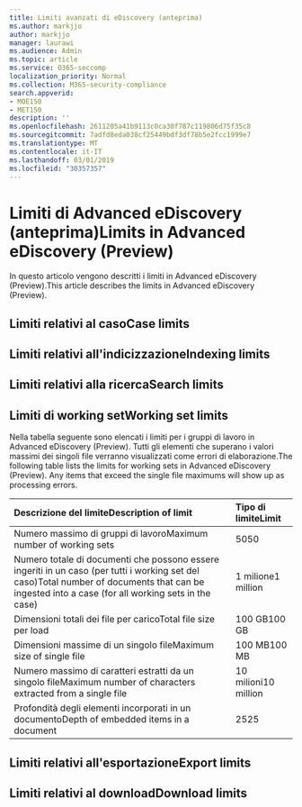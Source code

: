 ```yaml
---
title: Limiti avanzati di eDiscovery (anteprima)
ms.author: markjjo
author: markjjo
manager: laurawi
ms.audience: Admin
ms.topic: article
ms.service: O365-seccomp
localization_priority: Normal
ms.collection: M365-security-compliance
search.appverid:
- MOE150
- MET150
description: ''
ms.openlocfilehash: 2611205a41b9113c0ca30f787c119806d75f35c8
ms.sourcegitcommit: 7adfd8eda038cf25449bdf3df78b5e2fcc1999e7
ms.translationtype: MT
ms.contentlocale: it-IT
ms.lasthandoff: 03/01/2019
ms.locfileid: "30357357"
---
```

# <a name="limits-in-advanced-ediscovery-preview"></a><span data-ttu-id="8502f-102">Limiti di Advanced eDiscovery (anteprima)</span><span class="sxs-lookup"><span data-stu-id="8502f-102">Limits in Advanced eDiscovery (Preview)</span></span>

<span data-ttu-id="8502f-103">In questo articolo vengono descritti i limiti in Advanced eDiscovery (Preview).</span><span class="sxs-lookup"><span data-stu-id="8502f-103">This article describes the limits in Advanced eDiscovery (Preview).</span></span>

## <a name="case-limits"></a><span data-ttu-id="8502f-104">Limiti relativi al caso</span><span class="sxs-lookup"><span data-stu-id="8502f-104">Case limits</span></span>

## <a name="indexing-limits"></a><span data-ttu-id="8502f-105">Limiti relativi all'indicizzazione</span><span class="sxs-lookup"><span data-stu-id="8502f-105">Indexing limits</span></span>

## <a name="search-limits"></a><span data-ttu-id="8502f-106">Limiti relativi alla ricerca</span><span class="sxs-lookup"><span data-stu-id="8502f-106">Search limits</span></span>

## <a name="working-set-limits"></a><span data-ttu-id="8502f-107">Limiti di working set</span><span class="sxs-lookup"><span data-stu-id="8502f-107">Working set limits</span></span>

<span data-ttu-id="8502f-p101">Nella tabella seguente sono elencati i limiti per i gruppi di lavoro in Advanced eDiscovery (Preview).  Tutti gli elementi che superano i valori massimi dei singoli file verranno visualizzati come errori di elaborazione.</span><span class="sxs-lookup"><span data-stu-id="8502f-p101">The following table lists the limits for working sets in Advanced eDiscovery (Preview).  Any items that exceed the single file maximums will show up as processing errors.</span></span>
    
  |<span data-ttu-id="8502f-110">**Descrizione del limite**</span><span class="sxs-lookup"><span data-stu-id="8502f-110">**Description of limit**</span></span>|<span data-ttu-id="8502f-111">**Tipo di limite**</span><span class="sxs-lookup"><span data-stu-id="8502f-111">**Limit**</span></span>|
  |:-----|:-----|
  |<span data-ttu-id="8502f-112">Numero massimo di gruppi di lavoro</span><span class="sxs-lookup"><span data-stu-id="8502f-112">Maximum number of working sets</span></span>  <br/> |<span data-ttu-id="8502f-113">50</span><span class="sxs-lookup"><span data-stu-id="8502f-113">50</span></span>  <br/> |
  |<span data-ttu-id="8502f-114">Numero totale di documenti che possono essere ingeriti in un caso (per tutti i working set del caso)</span><span class="sxs-lookup"><span data-stu-id="8502f-114">Total number of documents that can be ingested into a case (for all working sets in the case)</span></span>  <br/> |<span data-ttu-id="8502f-115">1 milione</span><span class="sxs-lookup"><span data-stu-id="8502f-115">1 million</span></span>  <br/> |
  |<span data-ttu-id="8502f-116">Dimensioni totali dei file per carico</span><span class="sxs-lookup"><span data-stu-id="8502f-116">Total file size per load</span></span>  <br/> |<span data-ttu-id="8502f-117">100 GB</span><span class="sxs-lookup"><span data-stu-id="8502f-117">100 GB</span></span>  <br/> |
  |<span data-ttu-id="8502f-118">Dimensioni massime di un singolo file</span><span class="sxs-lookup"><span data-stu-id="8502f-118">Maximum size of single file</span></span>   <br/> |<span data-ttu-id="8502f-119">100 MB</span><span class="sxs-lookup"><span data-stu-id="8502f-119">100 MB</span></span>  <br/> |
  |<span data-ttu-id="8502f-120">Numero massimo di caratteri estratti da un singolo file</span><span class="sxs-lookup"><span data-stu-id="8502f-120">Maximum number of characters extracted from a single file</span></span>  <br/> |<span data-ttu-id="8502f-121">10 milioni</span><span class="sxs-lookup"><span data-stu-id="8502f-121">10 million</span></span>  <br/> |
  |<span data-ttu-id="8502f-122">Profondità degli elementi incorporati in un documento</span><span class="sxs-lookup"><span data-stu-id="8502f-122">Depth of embedded items in a document</span></span>  <br/> |<span data-ttu-id="8502f-123">25</span><span class="sxs-lookup"><span data-stu-id="8502f-123">25</span></span>  <br/> |
  

## <a name="export-limits"></a><span data-ttu-id="8502f-124">Limiti relativi all'esportazione</span><span class="sxs-lookup"><span data-stu-id="8502f-124">Export limits</span></span>

## <a name="download-limits"></a><span data-ttu-id="8502f-125">Limiti relativi al download</span><span class="sxs-lookup"><span data-stu-id="8502f-125">Download limits</span></span>

